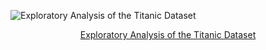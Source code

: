 ![Exploratory Analysis of the Titanic Dataset](https://upload.wikimedia.org/wikipedia/commons/thumb/b/ba/Data_visualization_process_v1.png/200px-Data_visualization_process_v1.png)
<center><a href="https://jkarakas.github.io/Exploratory-Analysis-of-the-Titanic-Dataset/">Exploratory Analysis of the Titanic Dataset </a><br></center>





